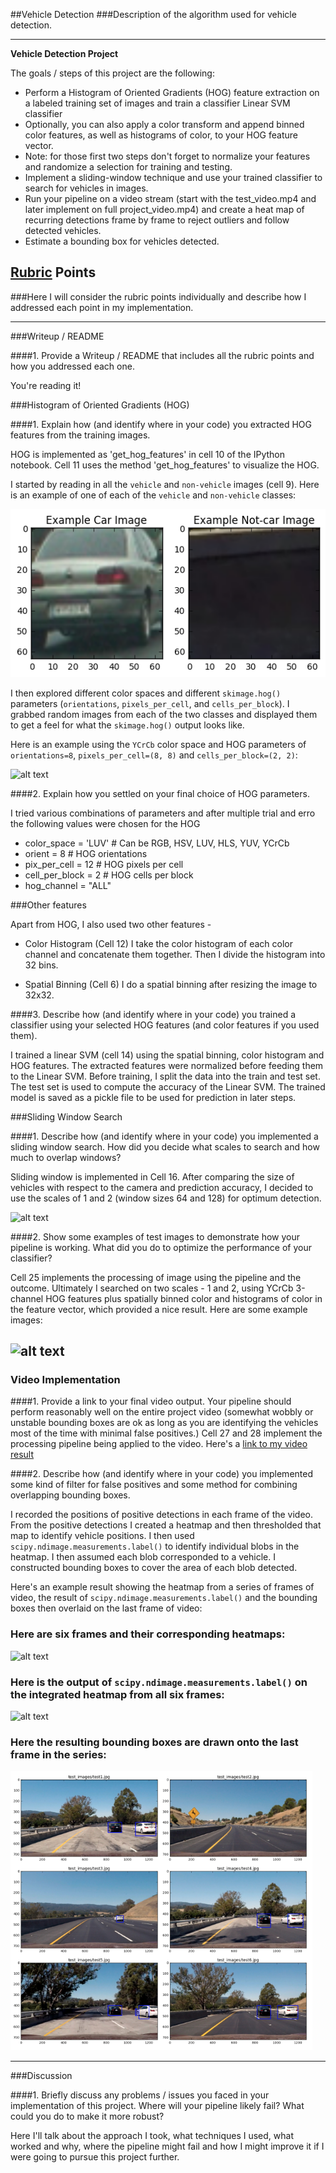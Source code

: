 ##Vehicle Detection
###Description of the algorithm used for vehicle detection.

---

**Vehicle Detection Project**

The goals / steps of this project are the following:

* Perform a Histogram of Oriented Gradients (HOG) feature extraction on a labeled training set of images and train a classifier Linear SVM classifier
* Optionally, you can also apply a color transform and append binned color features, as well as histograms of color, to your HOG feature vector. 
* Note: for those first two steps don't forget to normalize your features and randomize a selection for training and testing.
* Implement a sliding-window technique and use your trained classifier to search for vehicles in images.
* Run your pipeline on a video stream (start with the test_video.mp4 and later implement on full project_video.mp4) and create a heat map of recurring detections frame by frame to reject outliers and follow detected vehicles.
* Estimate a bounding box for vehicles detected.

[//]: # (Image References)
[image1]: ./examples/car_not_car.png
[image2]: ./examples/HOG_example.jpg
[image3]: ./examples/sliding_windows.jpg
[image4]: ./examples/sliding_window.jpg
[image5]: ./examples/bboxes_and_heat.png
[image6]: ./examples/labels_map.png
[image7]: ./examples/output_bboxes.png
[video1]: ./project_video.mp4

## [Rubric](https://review.udacity.com/#!/rubrics/513/view) Points
###Here I will consider the rubric points individually and describe how I addressed each point in my implementation.  

---
###Writeup / README

####1. Provide a Writeup / README that includes all the rubric points and how you addressed each one.

You're reading it!

###Histogram of Oriented Gradients (HOG)

####1. Explain how (and identify where in your code) you extracted HOG features from the training images.

HOG is implemented as 'get_hog_features' in cell 10 of the IPython notebook. Cell 11 uses the method 'get_hog_features' to visualize the HOG.

I started by reading in all the `vehicle` and `non-vehicle` images (cell 9).  Here is an example of one of each of the `vehicle` and `non-vehicle` classes:

![alt text][image1]

I then explored different color spaces and different `skimage.hog()` parameters (`orientations`, `pixels_per_cell`, and `cells_per_block`).  I grabbed random images from each of the two classes and displayed them to get a feel for what the `skimage.hog()` output looks like.

Here is an example using the `YCrCb` color space and HOG parameters of `orientations=8`, `pixels_per_cell=(8, 8)` and `cells_per_block=(2, 2)`:


![alt text][image2]

####2. Explain how you settled on your final choice of HOG parameters.

I tried various combinations of parameters and after multiple trial and erro the following values were chosen for the HOG

* color_space = 'LUV' # Can be RGB, HSV, LUV, HLS, YUV, YCrCb
* orient = 8  # HOG orientations
* pix_per_cell = 12 # HOG pixels per cell
* cell_per_block = 2 # HOG cells per block
* hog_channel = "ALL"

###Other features

Apart from HOG, I also used two other features -
* Color Histogram (Cell 12)
I take the color histogram of each color channel and concatenate them together. Then I divide the histogram into 32 bins. 

* Spatial Binning (Cell 6)
I do a spatial binning after resizing the image to 32x32.

####3. Describe how (and identify where in your code) you trained a classifier using your selected HOG features (and color features if you used them).

I trained a linear SVM (cell 14) using the spatial binning, color histogram and HOG features. The extracted features were normalized before feeding them to the Linear SVM. Before training, I split the data into the train and test set. The test set is used to compute the accuracy of the Linear SVM. The trained model is saved as a pickle file to be used for prediction in later steps.

###Sliding Window Search

####1. Describe how (and identify where in your code) you implemented a sliding window search.  How did you decide what scales to search and how much to overlap windows?

Sliding window is implemented in Cell 16. After comparing the size of vehicles with respect to the camera and prediction accuracy, I decided to use the scales of 1 and 2 (window sizes 64 and 128) for optimum detection.

![alt text][image3]

####2. Show some examples of test images to demonstrate how your pipeline is working.  What did you do to optimize the performance of your classifier?

Cell 25 implements the processing of image using the pipeline and the outcome. Ultimately I searched on two scales - 1 and 2, using YCrCb 3-channel HOG features plus spatially binned color and histograms of color in the feature vector, which provided a nice result.  Here are some example images:

![alt text][image4]
---

### Video Implementation

####1. Provide a link to your final video output.  Your pipeline should perform reasonably well on the entire project video (somewhat wobbly or unstable bounding boxes are ok as long as you are identifying the vehicles most of the time with minimal false positives.)
Cell 27 and 28 implement the processing pipeline being applied to the video. Here's a [link to my video result](./project_video.mp4)

####2. Describe how (and identify where in your code) you implemented some kind of filter for false positives and some method for combining overlapping bounding boxes.

I recorded the positions of positive detections in each frame of the video.  From the positive detections I created a heatmap and then thresholded that map to identify vehicle positions.  I then used `scipy.ndimage.measurements.label()` to identify individual blobs in the heatmap.  I then assumed each blob corresponded to a vehicle.  I constructed bounding boxes to cover the area of each blob detected.  

Here's an example result showing the heatmap from a series of frames of video, the result of `scipy.ndimage.measurements.label()` and the bounding boxes then overlaid on the last frame of video:

### Here are six frames and their corresponding heatmaps:

![alt text][image5]

### Here is the output of `scipy.ndimage.measurements.label()` on the integrated heatmap from all six frames:
![alt text][image6]

### Here the resulting bounding boxes are drawn onto the last frame in the series:
![alt text][image7]



---

###Discussion

####1. Briefly discuss any problems / issues you faced in your implementation of this project.  Where will your pipeline likely fail?  What could you do to make it more robust?

Here I'll talk about the approach I took, what techniques I used, what worked and why, where the pipeline might fail and how I might improve it if I were going to pursue this project further.  

